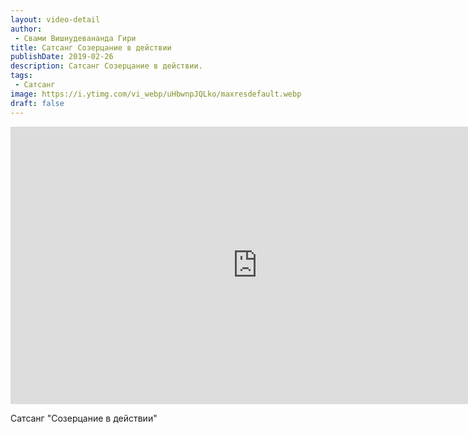 ```yaml
---
layout: video-detail
author:
 - Свами Вишнудевананда Гири
title: Сатсанг Созерцание в действии
publishDate: 2019-02-26
description: Сатсанг Созерцание в действии. 
tags: 
 - Сатсанг
image: https://i.ytimg.com/vi_webp/uHbwnpJQLko/maxresdefault.webp
draft: false
---
```


<iframe width="790" height="444" src="https://www.youtube.com/embed/uHbwnpJQLko" frameborder="0" allowfullscreen=""></iframe> 

  Сатсанг "Созерцание в действии"

  

 